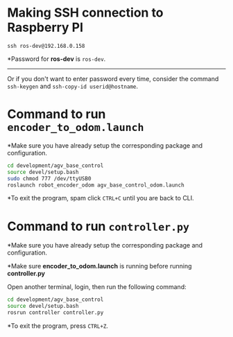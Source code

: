 # Making SSH connection to Raspberry PI

`ssh ros-dev@192.168.0.158`

*Password for **ros-dev** is `ros-dev`.

---

Or if you don't want to enter password every time, consider the command `ssh-keygen` and `ssh-copy-id userid@hostname`.

# Command to run `encoder_to_odom.launch`

*Make sure you have already setup the corresponding package and configuration.

```bash
cd development/agv_base_control
source devel/setup.bash
sudo chmod 777 /dev/ttyUSB0
roslaunch robot_encoder_odom agv_base_control_odom.launch
```

*To exit the program, spam click `CTRL+C` until you are back to CLI.

# Command to run `controller.py`

*Make sure you have already setup the corresponding package and configuration.

*Make sure **encoder_to_odom.launch** is running before running **controller.py**

Open another terminal, login, then run the following command:
```bash
cd development/agv_base_control
source devel/setup.bash
rosrun controller controller.py
```

*To exit the program, press `CTRL+Z`.